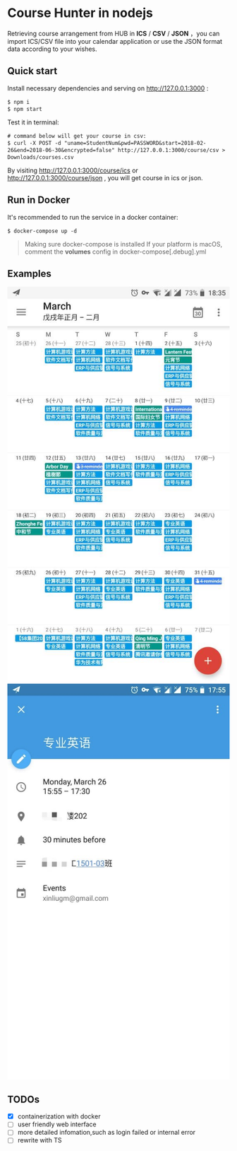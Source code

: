 # Course Hunter in nodejs
Retrieving course arrangement from HUB in **ICS** / **CSV** / **JSON** ，you can import ICS/CSV file into your calendar application or use the JSON format data according to your wishes.

## Quick start
Install necessary dependencies and serving on http://127.0.0.1:3000 : 
```shell
$ npm i
$ npm start
```
Test it in terminal: 
```shell
# command below will get your course in csv:
$ curl -X POST -d "uname=StudentNum&pwd=PASSWORD&start=2018-02-26&end=2018-06-30&encrypted=false" http://127.0.0.1:3000/course/csv > Downloads/courses.csv

```
By visiting http://127.0.0.1:3000/course/ics or http://127.0.0.1:3000/course/json , you will get course in ics or json.


## Run in Docker 
It's recommended to run the service in a docker container: 
```shell
$ docker-compose up -d
```

> Making sure docker-compose is installed
> If your platform is macOS, comment the **volumes** config in docker-compose[.debug].yml

## Examples
![summary](./assets/summary.jpg) 
![summary](./assets/detail.jpg) 

## TODOs
- [x] containerization with docker
- [ ] user friendly web interface
- [ ] more detailed infomation,such as login failed or internal error
- [ ] rewrite with TS